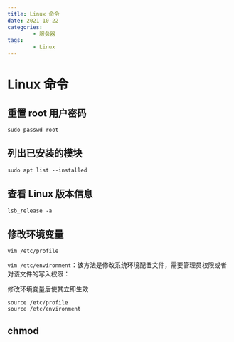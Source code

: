 ```yaml
---
title: Linux 命令
date: 2021-10-22
categories:
        - 服务器
tags:
        - Linux
---
```


# Linux 命令

## 重置 root 用户密码

`sudo passwd root`

## 列出已安装的模块

`sudo apt list --installed`

## 查看 Linux 版本信息

`lsb_release -a`

## 修改环境变量

`vim /etc/profile`

`vim /etc/environment`：该方法是修改系统环境配置文件，需要管理员权限或者对该文件的写入权限：

修改环境变量后使其立即生效

```
source /etc/profile
source /etc/environment
```



## chmod

